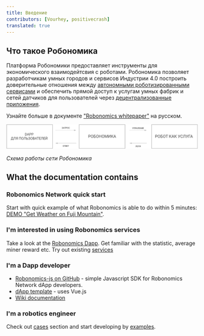```yaml
---
title: Введение
contributors: [Vourhey, positivecrash]
translated: true
---
```


## Что такое Робономика

Платформа Робономики предоставляет инструменты для экономического взаимодейтсвия с роботами. Робономика позволяет разработчикам умных городов и сервисов Индустрии 4.0 построить доверительные отношения между [автономными роботизированными сервисами](/docs/glossary#cyber-physical-system) и обеспечить прямой доступ к услугам умных фабрик и сетей датчиков для пользователей через [децентрализованные приложения](/docs/glossary#dapp). 

Узнайте больше в документе ["Robonomics whitepaper"](https://github.com/airalab/robonomics_specs/blob/master/pdf/whitepaper_ru.pdf) на русском.

![Сценарий сети Робономика](../images/robonomics_network_basic_scheme_ru.jpg "Сценарий сети Робономика")

*Схема работы сети Робономика*

## What the documentation contains

### Robonomics Network quick start
Start with quick example of what Robonomics is able to do within 5 minutes: [DEMO "Get Weather on Fuji Mountain"](/docs/get-weather-on-fuji-mountain).

### I'm interested in using Robonomics services

Take a look at the [Robonomics Dapp](https://dapp.robonomics.network/#/). Get familiar with the statistic, average miner reward etc.
Try out existing [services](https://dapp.robonomics.network/#/services)

### I'm a Dapp developer

- [Robonomics-js on GitHub](https://github.com/airalab/robonomics-js) - simple Javascript SDK for Robonomics Network dApp developers.
- [dApp template](https://github.com/airalab/vue-dapp-robonomics-template) - uses Vue.js
- [Wiki documentation](/docs/robonomics-js/)

### I'm a robotics engineer

Check out [cases](/docs/iot-sensors-connectivity/) section and start developing by [examples](/docs/agent-development-examples).

